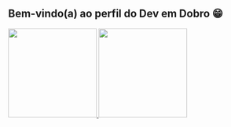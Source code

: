  ## Bem-vindo(a) ao perfil do Dev em Dobro 😁

 <div>
   <a href="https://github.com/MMarquesOS">
   <img height="180em" src="https://github-readme-stats.vercel.app/api?username=MMarquesOS&show_icons=true&theme=tokyonight&include_all_commits=true&count_private=true"/>
   <img height="180em" src="https://github-readme-stats.vercel.app/api/top-langs/?username=MMarquesOS&layout=compact&langs_count=6&theme=tokyonight"/>


 
 <br>
